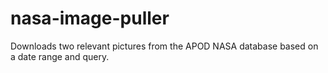 # nasa-image-puller
Downloads two relevant pictures from the APOD NASA database based on a date range and query.
